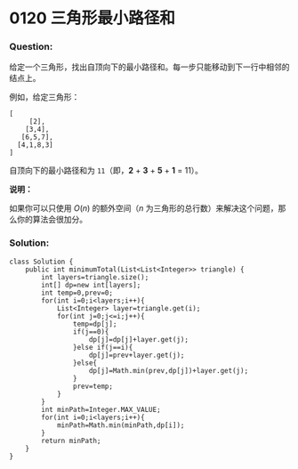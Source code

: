 # 0120 三角形最小路径和

### Question:

给定一个三角形，找出自顶向下的最小路径和。每一步只能移动到下一行中相邻的结点上。

例如，给定三角形：

```
[
     [2],
    [3,4],
   [6,5,7],
  [4,1,8,3]
]
```

自顶向下的最小路径和为 `11`（即，**2** + **3** + **5** + **1** = 11）。

**说明：**

如果你可以只使用 *O*(*n*) 的额外空间（*n* 为三角形的总行数）来解决这个问题，那么你的算法会很加分。

### Solution:

```
class Solution {
    public int minimumTotal(List<List<Integer>> triangle) {
        int layers=triangle.size();
        int[] dp=new int[layers];
        int temp=0,prev=0;
        for(int i=0;i<layers;i++){
            List<Integer> layer=triangle.get(i);
            for(int j=0;j<=i;j++){
                temp=dp[j];
                if(j==0){
                    dp[j]=dp[j]+layer.get(j);
                }else if(j==i){
                    dp[j]=prev+layer.get(j);
                }else{
                    dp[j]=Math.min(prev,dp[j])+layer.get(j);
                }
                prev=temp;
            }
        }
        int minPath=Integer.MAX_VALUE;
        for(int i=0;i<layers;i++){
            minPath=Math.min(minPath,dp[i]);
        }
        return minPath;
    }
}
```

